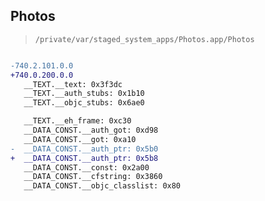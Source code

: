 ## Photos

> `/private/var/staged_system_apps/Photos.app/Photos`

```diff

-740.2.101.0.0
+740.0.200.0.0
   __TEXT.__text: 0x3f3dc
   __TEXT.__auth_stubs: 0x1b10
   __TEXT.__objc_stubs: 0x6ae0

   __TEXT.__eh_frame: 0xc30
   __DATA_CONST.__auth_got: 0xd98
   __DATA_CONST.__got: 0xa10
-  __DATA_CONST.__auth_ptr: 0x5b0
+  __DATA_CONST.__auth_ptr: 0x5b8
   __DATA_CONST.__const: 0x2a00
   __DATA_CONST.__cfstring: 0x3860
   __DATA_CONST.__objc_classlist: 0x80

```

